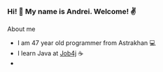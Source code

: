 ### Hi! 👋 My name is Andrei. Welcome! ✌️
About me
- I am 47 year old programmer from Astrakhan 💻
- I learn Java at [Job4j](https://job4j.ru/) ☕
- 
<!--
**andreisemin/andreisemin** is a ✨ _special_ ✨ repository because its `README.md` (this file) appears on your GitHub profile.

Here are some ideas to get you started:

- 🔭 I’m currently working on ...
- 🌱 I’m currently learning ...
- 👯 I’m looking to collaborate on ...
- 🤔 I’m looking for help with ...
- 💬 Ask me about ...
- 📫 How to reach me: ...
- 😄 Pronouns: ...
- ⚡ Fun fact: ...
-->
